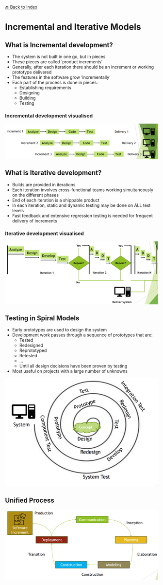 [🔙 Back to Index](../index.md)

# Incremental and Iterative Models

## What is Incremental development?
* The system is not built in one go, but in pieces
* These pieces are called ‘product increments’
* Generally, after each iteration there should be an increment or working prototype delivered 
* The features in the software grow ‘incrementally’
* Each part of the process is done in pieces:
  * Establishing requirements
  * Designing
  * Building
  * Testing

### Incremental development visualised
![image5.png](assets/image5.png)

## What is Iterative development?
* Builds are provided in iterations
* Each iteration involves cross-functional teams working simultaneously on the different phases
* End of each iteration is a shippable product
* In each iteration, static and dynamic testing may be done on ALL test levels
* Fast feedback and extensive regression testing is needed for frequent delivery of increments

### Iterative development visualised
![image6.png](assets/image6.png)

## Testing in Spiral Models
* Early prototypes are used to design the system
* Development work passes through a sequence of prototypes that are:
  * Tested
  * Redesigned
  * Reprototyped
  * Retested
  * … 
  * Until all design decisions have been proven by testing
* Most useful on projects with a large number of unknowns

![image7.png](assets/image7.png)


## Unified Process
![image8.png](assets/image8.png)